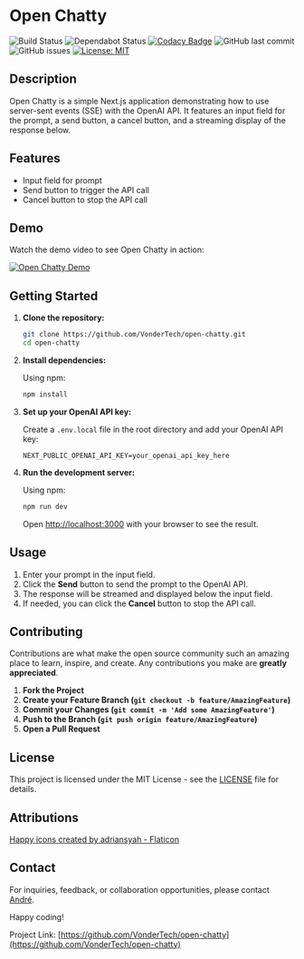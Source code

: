 # Open Chatty

![Build Status](https://github.com/VonderTech/open-chatty/actions/workflows/frontend.yml/badge.svg)
![Dependabot Status](https://img.shields.io/badge/Dependabot-enabled-brightgreen.svg)
[![Codacy Badge](https://app.codacy.com/project/badge/Grade/7869624c70bd4c38bf0d2bd9f5aab257)](https://app.codacy.com/gh/VonderTech/open-chatty/dashboard?utm_source=gh&utm_medium=referral&utm_content=&utm_campaign=Badge_grade)
![GitHub last commit](https://img.shields.io/github/last-commit/VonderTech/open-chatty)
![GitHub issues](https://img.shields.io/github/issues/VonderTech/open-chatty)
[![License: MIT][license_badge]][license_link]

## Description

Open Chatty is a simple Next.js application demonstrating how to use server-sent events (SSE) with the OpenAI API. It features an input field for the prompt, a send button, a cancel button, and a streaming display of the response below.

## Features

- Input field for prompt
- Send button to trigger the API call
- Cancel button to stop the API call

## Demo

Watch the demo video to see Open Chatty in action:

[![Open Chatty Demo](https://img.youtube.com/vi/t5vMKZtA-ZY/0.jpg)](https://www.youtube.com/watch?v=t5vMKZtA-ZY)

## Getting Started

1. **Clone the repository:**

   ```bash
   git clone https://github.com/VonderTech/open-chatty.git
   cd open-chatty
   ```

2. **Install dependencies:**

   Using npm:

   ```bash
   npm install
   ```

3. **Set up your OpenAI API key:**

   Create a `.env.local` file in the root directory and add your OpenAI API key:

   ```plaintext
   NEXT_PUBLIC_OPENAI_API_KEY=your_openai_api_key_here
   ```

4. **Run the development server:**

   Using npm:

   ```bash
   npm run dev
   ```

   Open [http://localhost:3000](http://localhost:3000) with your browser to see the result.

## Usage

1. Enter your prompt in the input field.
2. Click the **Send** button to send the prompt to the OpenAI API.
3. The response will be streamed and displayed below the input field.
4. If needed, you can click the **Cancel** button to stop the API call.

## Contributing

Contributions are what make the open source community such an amazing place to learn, inspire, and create. Any contributions you make are **greatly appreciated**.

1. **Fork the Project**
2. **Create your Feature Branch (`git checkout -b feature/AmazingFeature`)**
3. **Commit your Changes (`git commit -m 'Add some AmazingFeature'`)**
4. **Push to the Branch (`git push origin feature/AmazingFeature`)**
5. **Open a Pull Request**

## License

This project is licensed under the MIT License - see the [LICENSE](LICENSE) file for details.

## Attributions

[Happy icons created by adriansyah - Flaticon](https://www.flaticon.com/free-icons/happy)

## Contact

For inquiries, feedback, or collaboration opportunities, please contact [André](mailto:hello@vondertech.com).

Happy coding!

Project Link: [https://github.com/VonderTech/open-chatty](https://github.com/VonderTech/open-chatty)

[license_badge]: https://img.shields.io/badge/license-MIT-blue.svg
[license_link]: https://opensource.org/licenses/MIT
